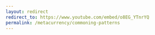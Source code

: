 ```yaml
---
layout: redirect
redirect_to: https://www.youtube.com/embed/o8EG_YTnrYQ
permalink: /metacurrency/commoning-patterns
---
```

